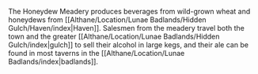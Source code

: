The Honeydew Meadery produces beverages from wild-grown wheat and honeydews from [[Althane/Location/Lunae Badlands/Hidden Gulch/Haven/index|Haven]]. Salesmen from the meadery travel both the town and the greater [[Althane/Location/Lunae Badlands/Hidden Gulch/index|gulch]] to sell their alcohol in large kegs, and their ale can be found in most taverns in the [[Althane/Location/Lunae Badlands/index|badlands]].
